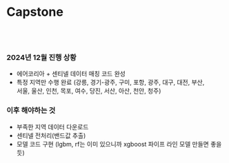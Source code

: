 # Capstone
<br>
<br>

### 2024년 12월 진행 상황
- 에어코리아 + 센티넬 데이터 매칭 코드 완성
- 특정 지역만 수행 완료
  (강릉, 경기-광주, 구미, 포항, 광주, 대구, 대전, 부산,  
   서울, 울산, 인천, 목포, 여수, 당진, 서산, 아산, 천안, 청주)

### 이후 해야하는 것
- 부족한 지역 데이터 다운로드
- 센티넬 전처리(밴드값 추출) 
- 모델 코드 구현 (lgbm, rf는 이미 있으니까 xgboost 파이프 라인 모델 만들면 좋을듯)
